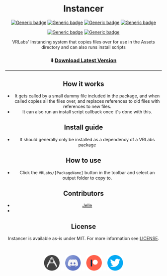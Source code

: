 ﻿<div align="center">

# Instancer

[![Generic badge](https://img.shields.io/github/downloads/VRLabs/Instancer/total?label=Downloads)](https://github.com/VRLabs/Instancer/releases/latest)
[![Generic badge](https://img.shields.io/badge/License-MIT-informational.svg)](https://github.com/VRLabs/Instancer/blob/main/LICENSE)
[![Generic badge](https://img.shields.io/badge/Unity-2019.4.31f1-lightblue.svg)](https://unity3d.com/unity/whats-new/2019.4.31)
[![Generic badge](https://img.shields.io/badge/SDK-AvatarSDK3-lightblue.svg)](https://vrchat.com/home/download)

[![Generic badge](https://img.shields.io/discord/706913824607043605?color=%237289da&label=DISCORD&logo=Discord&style=for-the-badge)](https://discord.vrlabs.dev/)
[![Generic badge](https://img.shields.io/endpoint.svg?url=https%3A%2F%2Fshieldsio-patreon.vercel.app%2Fapi%3Fusername%3Dvrlabs%26type%3Dpatrons&style=for-the-badge)](https://patreon.vrlabs.dev/)

VRLabs' Instancing system that copies files over for use in the Assets directory and can also runs install scripts

### ⬇️ [Download Latest Version](https://github.com/VRLabs/Instancer/releases/latest)


---

## How it works

* It gets called by a small dummy file included in the package, and when called copies all the files over, and replaces references to old files with references to new files.
* It can also run an install script callback once it's done with this.

## Install guide

* It should generally only be installed as a dependency of a VRLabs package

## How to use

* Click the `VRLabs/[PackageName]` button in the toolbar and select an output folder to copy to.

## Contributors

* [Jelle](https://jellejurre.dev)
* 
## License

Instancer is available as-is under MIT. For more information see [LICENSE](https://github.com/VRLabs/Instancer/blob/main/LICENSE).

​

<div align="center">

[<img src="https://github.com/VRLabs/Resources/raw/main/Icons/VRLabs.png" width="50" height="50">](https://vrlabs.dev "VRLabs")
<img src="https://github.com/VRLabs/Resources/raw/main/Icons/Empty.png" width="10">
[<img src="https://github.com/VRLabs/Resources/raw/main/Icons/Discord.png" width="50" height="50">](https://discord.vrlabs.dev/ "VRLabs")
<img src="https://github.com/VRLabs/Resources/raw/main/Icons/Empty.png" width="10">
[<img src="https://github.com/VRLabs/Resources/raw/main/Icons/Patreon.png" width="50" height="50">](https://patreon.vrlabs.dev/ "VRLabs")
<img src="https://github.com/VRLabs/Resources/raw/main/Icons/Empty.png" width="10">
[<img src="https://github.com/VRLabs/Resources/raw/main/Icons/Twitter.png" width="50" height="50">](https://twitter.com/vrlabsdev "VRLabs")

</div>

